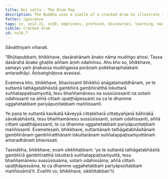 ```yaml
---
title: Āṇi sutta - The Drum Peg
description: The Buddha uses a simile of a cracked drum to illustrate that the profound teachings of the Tathāgata will disappear in the future as people lose interest in them.
fetter: ignorance
tags: sn, sn12-21, sn20, emptiness, profound, discourses, learning, mastery, poetry, discourses, decline, Tathāgata
simile: cracked drum
id: sn20.7
---
```


Sāvatthiyaṁ viharati.

“Bhūtapubbaṁ, bhikkhave, dasārahānaṁ ānako nāma mudiṅgo ahosi. Tassa dasārahā ānake ghaṭite aññaṁ āṇiṁ odahiṁsu. Ahu kho so, bhikkhave, samayo yaṁ ānakassa mudiṅgassa porāṇaṁ pokkharaphalakaṁ antaradhāyi. Āṇisaṅghāṭova avasissi.

Evameva kho, bhikkhave, bhavissanti bhikkhū anāgatamaddhānaṁ, ye te suttantā tathāgatabhāsitā gambhīrā gambhīratthā lokuttarā suññatappaṭisaṁyuttā, tesu bhaññamānesu na sussūsissanti na sotaṁ odahissanti na aññā cittaṁ upaṭṭhāpessanti na ca te dhamme uggahetabbaṁ pariyāpuṇitabbaṁ maññissanti.

Ye pana te suttantā kavikatā kāveyyā cittakkharā cittabyañjanā bāhirakā sāvakabhāsitā, tesu bhaññamānesu sussūsissanti, sotaṁ odahissanti, aññā cittaṁ upaṭṭhāpessanti, te ca dhamme uggahetabbaṁ pariyāpuṇitabbaṁ maññissanti. Evametesaṁ, bhikkhave, suttantānaṁ tathāgatabhāsitānaṁ gambhīrānaṁ gambhīratthānaṁ lokuttarānaṁ suññatappaṭisaṁyuttānaṁ antaradhānaṁ bhavissati.

Tasmātiha, bhikkhave, evaṁ sikkhitabbaṁ: ‘ye te suttantā tathāgatabhāsitā gambhīrā gambhīratthā lokuttarā suññatappaṭisaṁyuttā, tesu bhaññamānesu sussūsissāma, sotaṁ odahissāma, aññā cittaṁ upaṭṭhāpessāma, te ca dhamme uggahetabbaṁ pariyāpuṇitabbaṁ maññissāmā’ti. Evañhi vo, bhikkhave, sikkhitabban”ti.